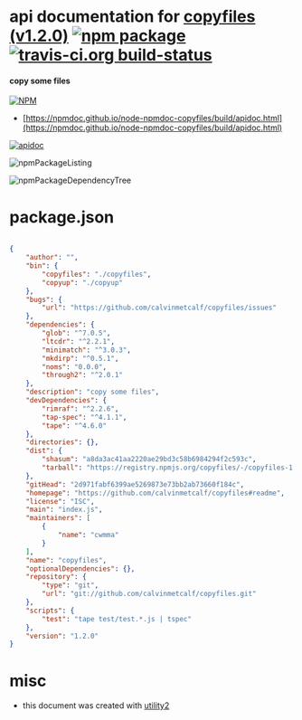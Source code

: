 # api documentation for  [copyfiles (v1.2.0)](https://github.com/calvinmetcalf/copyfiles#readme)  [![npm package](https://img.shields.io/npm/v/npmdoc-copyfiles.svg?style=flat-square)](https://www.npmjs.org/package/npmdoc-copyfiles) [![travis-ci.org build-status](https://api.travis-ci.org/npmdoc/node-npmdoc-copyfiles.svg)](https://travis-ci.org/npmdoc/node-npmdoc-copyfiles)
#### copy some files

[![NPM](https://nodei.co/npm/copyfiles.png?downloads=true&downloadRank=true&stars=true)](https://www.npmjs.com/package/copyfiles)

- [https://npmdoc.github.io/node-npmdoc-copyfiles/build/apidoc.html](https://npmdoc.github.io/node-npmdoc-copyfiles/build/apidoc.html)

[![apidoc](https://npmdoc.github.io/node-npmdoc-copyfiles/build/screenCapture.buildCi.browser.%252Ftmp%252Fbuild%252Fapidoc.html.png)](https://npmdoc.github.io/node-npmdoc-copyfiles/build/apidoc.html)

![npmPackageListing](https://npmdoc.github.io/node-npmdoc-copyfiles/build/screenCapture.npmPackageListing.svg)

![npmPackageDependencyTree](https://npmdoc.github.io/node-npmdoc-copyfiles/build/screenCapture.npmPackageDependencyTree.svg)



# package.json

```json

{
    "author": "",
    "bin": {
        "copyfiles": "./copyfiles",
        "copyup": "./copyup"
    },
    "bugs": {
        "url": "https://github.com/calvinmetcalf/copyfiles/issues"
    },
    "dependencies": {
        "glob": "^7.0.5",
        "ltcdr": "^2.2.1",
        "minimatch": "^3.0.3",
        "mkdirp": "^0.5.1",
        "noms": "0.0.0",
        "through2": "^2.0.1"
    },
    "description": "copy some files",
    "devDependencies": {
        "rimraf": "^2.2.6",
        "tap-spec": "^4.1.1",
        "tape": "^4.6.0"
    },
    "directories": {},
    "dist": {
        "shasum": "a8da3ac41aa2220ae29bd3c58b6984294f2c593c",
        "tarball": "https://registry.npmjs.org/copyfiles/-/copyfiles-1.2.0.tgz"
    },
    "gitHead": "2d971fabf6399ae5269873e73bb2ab73660f184c",
    "homepage": "https://github.com/calvinmetcalf/copyfiles#readme",
    "license": "ISC",
    "main": "index.js",
    "maintainers": [
        {
            "name": "cwmma"
        }
    ],
    "name": "copyfiles",
    "optionalDependencies": {},
    "repository": {
        "type": "git",
        "url": "git://github.com/calvinmetcalf/copyfiles.git"
    },
    "scripts": {
        "test": "tape test/test.*.js | tspec"
    },
    "version": "1.2.0"
}
```



# misc
- this document was created with [utility2](https://github.com/kaizhu256/node-utility2)
